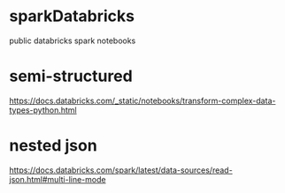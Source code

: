 # sparkDatabricks
public databricks spark notebooks

# semi-structured
https://docs.databricks.com/_static/notebooks/transform-complex-data-types-python.html

# nested json
https://docs.databricks.com/spark/latest/data-sources/read-json.html#multi-line-mode
